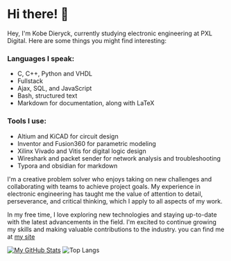 # Hi there! 👋
Hey, I'm Kobe Dieryck, currently studying electronic engineering at PXL Digital. Here are some things you might find interesting:

### Languages I speak:

- C, C++, Python and VHDL
- Fullstack
- Ajax, SQL, and JavaScript
- Bash, structured text
- Markdown for documentation, along with LaTeX

### Tools I use:

- Altium and KiCAD for circuit design
- Inventor and Fusion360 for parametric modeling
- Xilinx Vivado and Vitis for digital logic design
- Wireshark and packet sender for network analysis and troubleshooting
- Typora and obsidian for markdown

I'm a creative problem solver who enjoys taking on new challenges and collaborating with teams to achieve project goals. My experience in electronic engineering has taught me the value of attention to detail, perseverance, and critical thinking, which I apply to all aspects of my work.

In my free time, I love exploring new technologies and staying up-to-date with the latest advancements in the field. I'm excited to continue growing my skills and making valuable contributions to the industry.
you can find me at [my site ](https://iter8.be)

[![My GitHub Stats](https://github-readme-stats.vercel.app/api?username=TheNeg0t1ator&show_icons=true&theme=tokyonight)](https://github.com/anuraghazra/github-readme-stats) ![Top Langs](https://github-readme-stats.vercel.app/api/top-langs/?username=TheNeg0t1ator&theme=tokyonight)

<!--

- 🔭 I’m currently working on ...
- 🌱 I’m currently learning ...
- 👯 I’m looking to collaborate on ...
- 🤔 I’m looking for help with ...
- 💬 Ask me about ...
- 📫 How to reach me: ...
- 😄 Pronouns: ...
- ⚡ Fun fact: ...
-->
